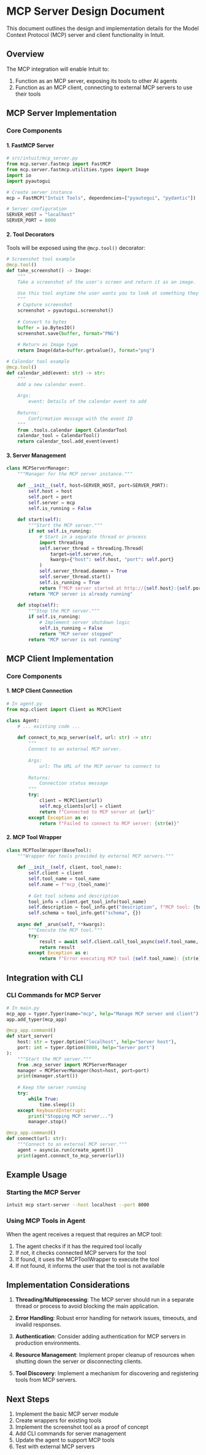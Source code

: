 # MCP Server Design Document

This document outlines the design and implementation details for the Model Context Protocol (MCP) server and client functionality in Intuit.

## Overview

The MCP integration will enable Intuit to:

1. Function as an MCP server, exposing its tools to other AI agents
2. Function as an MCP client, connecting to external MCP servers to use their tools

## MCP Server Implementation

### Core Components

#### 1. FastMCP Server

```python
# src/intuit/mcp_server.py
from mcp.server.fastmcp import FastMCP
from mcp.server.fastmcp.utilities.types import Image
import io
import pyautogui

# Create server instance
mcp = FastMCP("Intuit Tools", dependencies=["pyautogui", "pydantic"])

# Server configuration
SERVER_HOST = "localhost"
SERVER_PORT = 8000
```

#### 2. Tool Decorators

Tools will be exposed using the `@mcp.tool()` decorator:

```python
# Screenshot tool example
@mcp.tool()
def take_screenshot() -> Image:
    """
    Take a screenshot of the user's screen and return it as an image.
    
    Use this tool anytime the user wants you to look at something they're doing.
    """
    # Capture screenshot
    screenshot = pyautogui.screenshot()
    
    # Convert to bytes
    buffer = io.BytesIO()
    screenshot.save(buffer, format="PNG")
    
    # Return as Image type
    return Image(data=buffer.getvalue(), format="png")

# Calendar tool example
@mcp.tool()
def calendar_add(event: str) -> str:
    """
    Add a new calendar event.
    
    Args:
        event: Details of the calendar event to add
        
    Returns:
        Confirmation message with the event ID
    """
    from .tools.calendar import CalendarTool
    calendar_tool = CalendarTool()
    return calendar_tool.add_event(event)
```

#### 3. Server Management

```python
class MCPServerManager:
    """Manager for the MCP server instance."""
    
    def __init__(self, host=SERVER_HOST, port=SERVER_PORT):
        self.host = host
        self.port = port
        self.server = mcp
        self.is_running = False
        
    def start(self):
        """Start the MCP server."""
        if not self.is_running:
            # Start in a separate thread or process
            import threading
            self.server_thread = threading.Thread(
                target=self.server.run,
                kwargs={"host": self.host, "port": self.port}
            )
            self.server_thread.daemon = True
            self.server_thread.start()
            self.is_running = True
            return f"MCP server started at http://{self.host}:{self.port}"
        return "MCP server is already running"
        
    def stop(self):
        """Stop the MCP server."""
        if self.is_running:
            # Implement server shutdown logic
            self.is_running = False
            return "MCP server stopped"
        return "MCP server is not running"
```

## MCP Client Implementation

### Core Components

#### 1. MCP Client Connection

```python
# In agent.py
from mcp.client import Client as MCPClient

class Agent:
    # ... existing code ...
    
    def connect_to_mcp_server(self, url: str) -> str:
        """
        Connect to an external MCP server.
        
        Args:
            url: The URL of the MCP server to connect to
            
        Returns:
            Connection status message
        """
        try:
            client = MCPClient(url)
            self.mcp_clients[url] = client
            return f"Connected to MCP server at {url}"
        except Exception as e:
            return f"Failed to connect to MCP server: {str(e)}"
```

#### 2. MCP Tool Wrapper

```python
class MCPToolWrapper(BaseTool):
    """Wrapper for tools provided by external MCP servers."""
    
    def __init__(self, client, tool_name):
        self.client = client
        self.tool_name = tool_name
        self.name = f"mcp_{tool_name}"
        
        # Get tool schema and description
        tool_info = client.get_tool_info(tool_name)
        self.description = tool_info.get("description", f"MCP tool: {tool_name}")
        self.schema = tool_info.get("schema", {})
        
    async def _arun(self, **kwargs):
        """Execute the MCP tool."""
        try:
            result = await self.client.call_tool_async(self.tool_name, kwargs)
            return result
        except Exception as e:
            return f"Error executing MCP tool {self.tool_name}: {str(e)}"
```

## Integration with CLI

### CLI Commands for MCP Server

```python
# In main.py
mcp_app = typer.Typer(name="mcp", help="Manage MCP server and client")
app.add_typer(mcp_app)

@mcp_app.command()
def start_server(
    host: str = typer.Option("localhost", help="Server host"),
    port: int = typer.Option(8000, help="Server port")
):
    """Start the MCP server."""
    from .mcp_server import MCPServerManager
    manager = MCPServerManager(host=host, port=port)
    print(manager.start())
    
    # Keep the server running
    try:
        while True:
            time.sleep(1)
    except KeyboardInterrupt:
        print("Stopping MCP server...")
        manager.stop()

@mcp_app.command()
def connect(url: str):
    """Connect to an external MCP server."""
    agent = asyncio.run(create_agent())
    print(agent.connect_to_mcp_server(url))
```

## Example Usage

### Starting the MCP Server

```bash
intuit mcp start-server --host localhost --port 8000
```

### Using MCP Tools in Agent

When the agent receives a request that requires an MCP tool:

1. The agent checks if it has the required tool locally
2. If not, it checks connected MCP servers for the tool
3. If found, it uses the MCPToolWrapper to execute the tool
4. If not found, it informs the user that the tool is not available

## Implementation Considerations

1. **Threading/Multiprocessing**: The MCP server should run in a separate thread or process to avoid blocking the main application.

2. **Error Handling**: Robust error handling for network issues, timeouts, and invalid responses.

3. **Authentication**: Consider adding authentication for MCP servers in production environments.

4. **Resource Management**: Implement proper cleanup of resources when shutting down the server or disconnecting clients.

5. **Tool Discovery**: Implement a mechanism for discovering and registering tools from MCP servers.

## Next Steps

1. Implement the basic MCP server module
2. Create wrappers for existing tools
3. Implement the screenshot tool as a proof of concept
4. Add CLI commands for server management
5. Update the agent to support MCP tools
6. Test with external MCP servers
